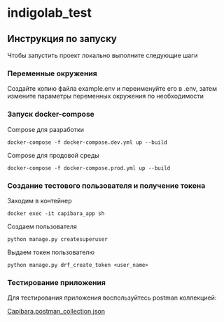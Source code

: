 # indigolab_test

## Инструкция по запуску

Чтобы запустить проект локально выполните следующие шаги

### Переменные окружения

Создайте копию файла example.env и переименуйте его в .env, затем измените параметры переменных окружения по необходимости

### Запуск docker-compose
Compose для разработки
```
docker-compose -f docker-compose.dev.yml up --build
```
Compose для продовой среды
```
docker-compose -f docker-compose.prod.yml up --build
```
### Создание тестового пользователя и получение токена

Заходим в контейнер

```
docker exec -it capibara_app sh
```

Создаем пользователя

```
python manage.py createsuperuser
```

Выдаем токен пользователю

```
python manage.py drf_create_token <user_name>
```

### Тестирование приложения

Для тестирования приложения воспользуйтесь postman коллекцией: 

<a href="https://github.com/pavelmaks/indigolab_test/blob/main/Capibara.postman_collection.json">Capibara.postman_collection.json</a>
